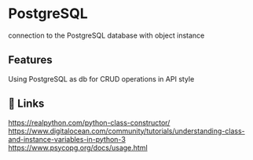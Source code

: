 
# PostgreSQL 

connection to the PostgreSQL database with object instance


## Features

Using PostgreSQL as db for CRUD operations in API style


## 🔗 Links
https://realpython.com/python-class-constructor/
https://www.digitalocean.com/community/tutorials/understanding-class-and-instance-variables-in-python-3
https://www.psycopg.org/docs/usage.html

